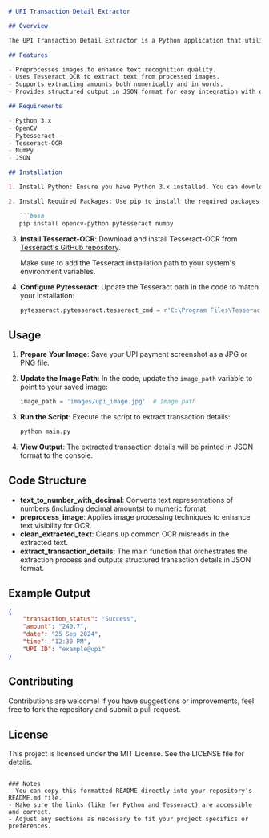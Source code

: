 ```markdown
# UPI Transaction Detail Extractor

## Overview

The UPI Transaction Detail Extractor is a Python application that utilizes OpenCV for image processing and Tesseract OCR for text recognition. It extracts transaction details such as the transaction status, amount, date, time, and UPI ID from UPI payment screenshots.

## Features

- Preprocesses images to enhance text recognition quality.
- Uses Tesseract OCR to extract text from processed images.
- Supports extracting amounts both numerically and in words.
- Provides structured output in JSON format for easy integration with other applications.

## Requirements

- Python 3.x
- OpenCV
- Pytesseract
- Tesseract-OCR
- NumPy
- JSON

## Installation

1. Install Python: Ensure you have Python 3.x installed. You can download it from [python.org](https://www.python.org/downloads/).

2. Install Required Packages: Use pip to install the required packages. You can run the following command:

   ```bash
   pip install opencv-python pytesseract numpy
   ```

3. **Install Tesseract-OCR**: Download and install Tesseract-OCR from [Tesseract's GitHub repository](https://github.com/tesseract-ocr/tesseract). 

   Make sure to add the Tesseract installation path to your system's environment variables.

4. **Configure Pytesseract**: Update the Tesseract path in the code to match your installation:

   ```python
   pytesseract.pytesseract.tesseract_cmd = r'C:\Program Files\Tesseract-OCR\tesseract.exe'
   ```

## Usage

1. **Prepare Your Image**: Save your UPI payment screenshot as a JPG or PNG file.

2. **Update the Image Path**: In the code, update the `image_path` variable to point to your saved image:

   ```python
   image_path = 'images/upi_image.jpg'  # Image path
   ```

3. **Run the Script**: Execute the script to extract transaction details:

   ```bash
   python main.py
   ```

4. **View Output**: The extracted transaction details will be printed in JSON format to the console.

## Code Structure

- **text_to_number_with_decimal**: Converts text representations of numbers (including decimal amounts) to numeric format.
- **preprocess_image**: Applies image processing techniques to enhance text visibility for OCR.
- **clean_extracted_text**: Cleans up common OCR misreads in the extracted text.
- **extract_transaction_details**: The main function that orchestrates the extraction process and outputs structured transaction details in JSON format.

## Example Output

```json
{
    "transaction_status": "Success",
    "amount": "240.7",
    "date": "25 Sep 2024",
    "time": "12:30 PM",
    "UPI ID": "example@upi"
}
```

## Contributing

Contributions are welcome! If you have suggestions or improvements, feel free to fork the repository and submit a pull request.

## License

This project is licensed under the MIT License. See the LICENSE file for details.
```

### Notes
- You can copy this formatted README directly into your repository's README.md file.
- Make sure the links (like for Python and Tesseract) are accessible and correct.
- Adjust any sections as necessary to fit your project specifics or preferences.
